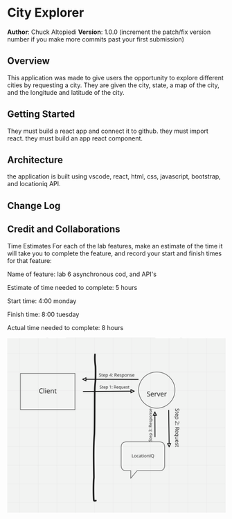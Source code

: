 # City Explorer 

**Author**: Chuck Altopiedi
**Version**: 1.0.0 (increment the patch/fix version number if you make more commits past your first submission)

## Overview
This application was made to give users the opportunity to explore different cities by requesting a city. They are given the city, state, a map of the city, and the longitude and latitude of the city.

## Getting Started
They must build a react app and connect it to github. they must import react. they must build an app react component.

## Architecture
the application is built using vscode, react, html, css, javascript, bootstrap, and locationiq API.
<!-- Provide a detailed description of the application design. What technologies (languages, libraries, etc) you're using, and any other relevant design information. -->

## Change Log
<!-- Use this area to document the iterative changes made to your application as each feature is successfully implemented. Use time stamps. Here's an example:

01-01-2001 4:59pm - Application now has a fully-functional express server, with a GET route for the location resource. -->

## Credit and Collaborations

<!-- Give credit (and a link) to other people or resources that helped you build this application. -->
Time Estimates
For each of the lab features, make an estimate of the time it will take you to complete the feature, and record your start and finish times for that feature:

Name of feature: lab 6 asynchronous cod, and API's

Estimate of time needed to complete: 5 hours

Start time: 4:00 monday

Finish time: 8:00 tuesday

Actual time needed to complete: 8 hours

<img src="./WRRC.png" alt="wrrc" />
